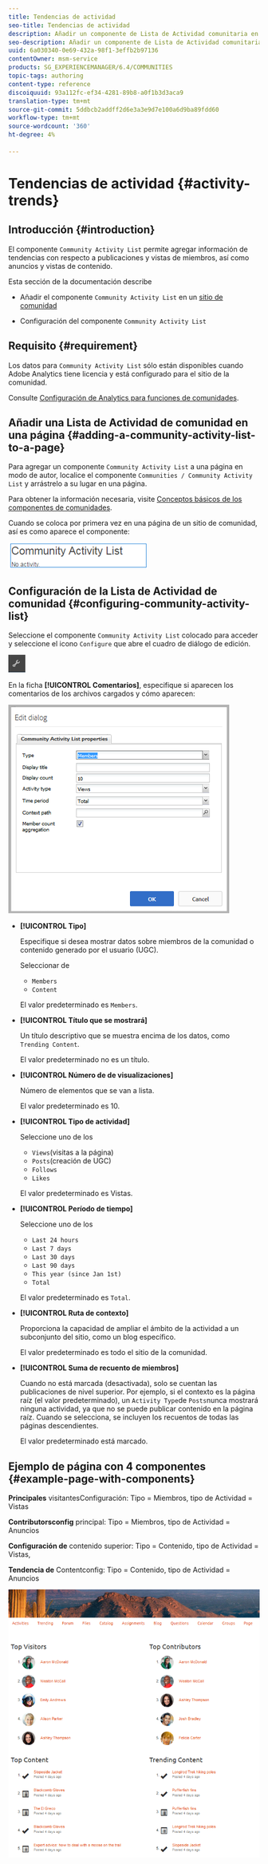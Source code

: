 ```yaml
---
title: Tendencias de actividad
seo-title: Tendencias de actividad
description: Añadir un componente de Lista de Actividad comunitaria en una página
seo-description: Añadir un componente de Lista de Actividad comunitaria en una página
uuid: 6a030340-0e69-432a-98f1-3effb2b97136
contentOwner: msm-service
products: SG_EXPERIENCEMANAGER/6.4/COMMUNITIES
topic-tags: authoring
content-type: reference
discoiquuid: 93a112fc-ef34-4281-89b8-a0f1b3d3aca9
translation-type: tm+mt
source-git-commit: 5ddbcb2addff2d6e3a3e9d7e100a6d9ba89fdd60
workflow-type: tm+mt
source-wordcount: '360'
ht-degree: 4%

---
```



# Tendencias de actividad {#activity-trends}

## Introducción {#introduction}

El componente `Community Activity List` permite agregar información de tendencias con respecto a publicaciones y vistas de miembros, así como anuncios y vistas de contenido.

Esta sección de la documentación describe

* Añadir el componente `Community Activity List` en un [sitio de comunidad](overview.md#community-sites)

* Configuración del componente `Community Activity List`

## Requisito {#requirement}

Los datos para `Community Activity List` sólo están disponibles cuando Adobe Analytics tiene licencia y está configurado para el sitio de la comunidad.

Consulte [Configuración de Analytics para funciones de comunidades](analytics.md).

## Añadir una Lista de Actividad de comunidad en una página {#adding-a-community-activity-list-to-a-page}

Para agregar un componente `Community Activity List` a una página en modo de autor, localice el componente `Communities / Community Activity List` y arrástrelo a su lugar en una página.

Para obtener la información necesaria, visite [Conceptos básicos de los componentes de comunidades](basics.md).

Cuando se coloca por primera vez en una página de un sitio de comunidad, así es como aparece el componente:

![chlimage_1-227](assets/chlimage_1-227.png)

## Configuración de la Lista de Actividad de comunidad {#configuring-community-activity-list}

Seleccione el componente `Community Activity List` colocado para acceder y seleccione el icono `Configure` que abre el cuadro de diálogo de edición.

![chlimage_1-228](assets/chlimage_1-228.png)

En la ficha **[!UICONTROL Comentarios]**, especifique si aparecen los comentarios de los archivos cargados y cómo aparecen:

![chlimage_1-229](assets/chlimage_1-229.png)

* **[!UICONTROL Tipo]**

   Especifique si desea mostrar datos sobre miembros de la comunidad o contenido generado por el usuario (UGC).

   Seleccionar de
   * `Members`
   * `Content`

   El valor predeterminado es `Members`.

* **[!UICONTROL Título que se mostrará]**

   Un título descriptivo que se muestra encima de los datos, como `Trending Content`.

   El valor predeterminado no es un título.

* **[!UICONTROL Número de de visualizaciones]**

   Número de elementos que se van a lista.

   El valor predeterminado es 10.

* **[!UICONTROL Tipo de actividad]**

   Seleccione uno de los
   * `Views`(visitas a la página)
   * `Posts`(creación de UGC)
   * `Follows`
   * `Likes`

   El valor predeterminado es Vistas.

* **[!UICONTROL Período de tiempo]**

   Seleccione uno de los
   * `Last 24 hours`
   * `Last 7 days`
   * `Last 30 days`
   * `Last 90 days`
   * `This year (since Jan 1st)`
   * `Total`

   El valor predeterminado es `Total`.

* **[!UICONTROL Ruta de contexto]**

   Proporciona la capacidad de ampliar el ámbito de la actividad a un subconjunto del sitio, como un blog específico.

   El valor predeterminado es todo el sitio de la comunidad.

* **[!UICONTROL Suma de recuento de miembros]**

   Cuando no está marcada (desactivada), solo se cuentan las publicaciones de nivel superior. Por ejemplo, si el contexto es la página raíz (el valor predeterminado), un `Activity Type`de `Posts`nunca mostrará ninguna actividad, ya que no se puede publicar contenido en la página raíz. Cuando se selecciona, se incluyen los recuentos de todas las páginas descendientes.

   El valor predeterminado está marcado.

## Ejemplo de página con 4 componentes {#example-page-with-components}

**Principales** visitantesConfiguración: Tipo = Miembros, tipo de Actividad = Vistas

**Contributorsconfig** principal: Tipo = Miembros, tipo de Actividad = Anuncios

**Configuración de** contenido superior: Tipo = Contenido, tipo de Actividad = Vistas,

**Tendencia de** Contentconfig: Tipo = Contenido, tipo de Actividad = Anuncios

![chlimage_1-230](assets/chlimage_1-230.png)
